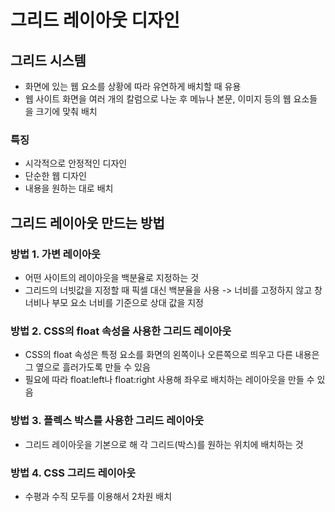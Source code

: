 # 그리드 레이아웃 디자인

## 그리드 시스템

- 화면에 있는 웹 요소를 상황에 따라 유연하게 배치할 때 유용
- 웹 사이트 화면을 여러 개의 칼럼으로 나눈 후 메뉴나 본문, 이미지 등의 웹 요소들을 크기에 맞춰 배치

### 특징

- 시각적으로 안정적인 디자인
- 단순한 웹 디자인
- 내용을 원하는 대로 배치

## 그리드 레이아웃 만드는 방법

### 방법 1. 가변 레이아웃

- 어떤 사이트의 레이아웃을 백분율로 지정하는 것
- 그리드의 너빗값을 지정할 때 픽셀 대신 백분율을 사용 -> 너비를 고정하지 않고 창 너비나 부모 요소 너비를 기준으로 상대 값을 지정

### 방법 2. CSS의 float 속성을 사용한 그리드 레이아웃

- CSS의 float 속성은 특정 요소를 화면의 왼쪽이나 오른쪽으로 띄우고 다른 내용은 그 옆으로 흘러가도록 만들 수 있음
- 필요에 따라 float:left나 float:right 사용해 좌우로 배치하는 레이아웃을 만들 수 있음

### 방법 3. 플렉스 박스를 사용한 그리드 레이아웃

- 그리드 레이아웃을 기본으로 해 각 그리드(박스)를 원하는 위치에 배치하는 것

### 방법 4. CSS 그리드 레이아웃

- 수평과 수직 모두를 이용해서 2차원 배치

